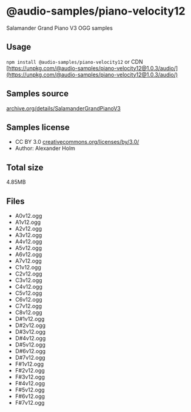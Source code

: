 # @audio-samples/piano-velocity12

Salamander Grand Piano V3 OGG samples

## Usage

`npm install @audio-samples/piano-velocity12` or CDN [https://unpkg.com/@audio-samples/piano-velocity12@1.0.3/audio/](https://unpkg.com/@audio-samples/piano-velocity12@1.0.3/audio/)

## Samples source

[archive.org/details/SalamanderGrandPianoV3](https://archive.org/details/SalamanderGrandPianoV3)

## Samples license

- CC BY 3.0 [creativecommons.org/licenses/by/3.0/](http://creativecommons.org/licenses/by/3.0/)
- Author: Alexander Holm 

## Total size

4.85MB

## Files

- A0v12.ogg
- A1v12.ogg
- A2v12.ogg
- A3v12.ogg
- A4v12.ogg
- A5v12.ogg
- A6v12.ogg
- A7v12.ogg
- C1v12.ogg
- C2v12.ogg
- C3v12.ogg
- C4v12.ogg
- C5v12.ogg
- C6v12.ogg
- C7v12.ogg
- C8v12.ogg
- D#1v12.ogg
- D#2v12.ogg
- D#3v12.ogg
- D#4v12.ogg
- D#5v12.ogg
- D#6v12.ogg
- D#7v12.ogg
- F#1v12.ogg
- F#2v12.ogg
- F#3v12.ogg
- F#4v12.ogg
- F#5v12.ogg
- F#6v12.ogg
- F#7v12.ogg